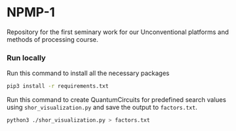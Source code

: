 # NPMP-1
Repository for the first seminary work for our Unconventional platforms and methods of processing course.

### Run locally

Run this command to install all the necessary packages
```bash
pip3 install -r requirements.txt
```

Run this command to create QuantumCircuits for predefined search values using `shor_visualization.py` and save the output to `factors.txt`.
```bash
python3 ./shor_visualization.py > factors.txt
```